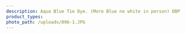 ```yaml
---
description: Aqua Blue Tie Dye. (More Blue no white in person) DBP
product_types:
photo_path: /uploads/096-1.JPG
---
```

